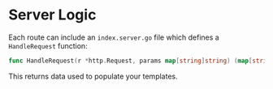 # Server Logic

Each route can include an `index.server.go` file which defines a `HandleRequest` function:

```go
func HandleRequest(r *http.Request, params map[string]string) (map[string]interface{}, error)
```

This returns data used to populate your templates.
